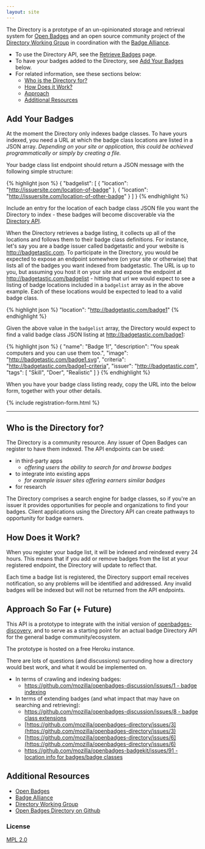 ```yaml
---
layout: site
---
```


The Directory is a prototype of an un-opinionated storage and retrieval system for <a href="http://openbadges.org" target="_blank">Open Badges</a> and an open source community project of the <a href="http://wiki.badgealliance.org/index.php/Directory_Working_Group" target="_blank">Directory Working Group</a> in coordination with the <a href="http://badgealliance.org/" target="_blank">Badge Alliance</a>. 

* To use the Directory API, see the [Retrieve Badges](directory-api) page.
* To have your badges added to the Directory, see [Add Your Badges](#addbadges) below.
* For related information, see these sections below:
    * [Who is the Directory for?](#who-is-the-directory-for)
    * [How Does it Work?](#how-does-it-work)
    * [Approach](#approach)
    * [Additional Resources](#resources)

<a name="addbadges" /></a>
## Add Your Badges

At the moment the Directory only indexes badge classes. To have yours indexed, you need a URL at which the badge class locations are listed in a JSON array. _Depending on your site or application, this could be achieved programmatically or simply by creating a file._ 

Your badge class list endpoint should return a JSON message with the following simple structure:

{% highlight json %}
{
    "badgelist": [
    {
        "location": "http://issuersite.com/location-of-badge"
    }, {
        "location": "http://issuersite.com/location-of-other-badge"
    }
    ]
}
{% endhighlight %}

Include an entry for the location of each badge class JSON file you want the Directory to index - these badges will become discoverable via the [Directory API](directory-api).

When the Directory retrieves a badge listing, it collects up all of the locations and follows them to their badge class definitions. For instance, let's say you are a badge issuer called badgetastic and your website is http://badgetastic.com. To participate in the Directory, you would be expected to expose an endpoint somewhere (on your site or otherwise) that lists all of the badges you want indexed from badgetastic. The URL is up to you, but assuming you host it on your site and expose the endpoint at http://badgetastic.com/badgelist - hitting that url we would expect to see a listing of badge locations included in a `badgelist` array as in the above example. Each of these locations would be expected to lead to a valid badge class.

{% highlight json %}
"location": "http://badgetastic.com/badge1"
{% endhighlight %}
 
Given the above value in the `badgelist` array, the Directory would expect to find a valid badge class JSON listing at http://badgetastic.com/badge1:

{% highlight json %}
{
    "name": "Badge 1!",
    "description": "You speak computers and you can use them too.",
    "image": "http://badgetastic.com/badge1.svg",
    "criteria": "http://badgetastic.com/badge1-criteria",
    "issuer": "http://badgetastic.com",
    "tags": [
        "Skill",
        "Doer",
        "Realistic"
        ]
}
{% endhighlight %}

When you have your badge class listing ready, copy the URL into the below form, together with your other details.

{% include registration-form.html %}

---------------------------------------

<a name="who-is-the-directory-for" /></a>
## Who is the Directory for?

The Directory is a community resource. Any issuer of Open Badges can register to have them indexed. The API endpoints can be used:

* in third-party apps
    * _offering users the ability to search for and browse badges_
* to integrate into existing apps
    * _for example issuer sites offering earners similar badges_
* for research

The Directory comprises a search engine for badge classes, so if you're an issuer it provides opportunities for people and organizations to find your badges. Client applications using the Directory API can create pathways to opportunity for badge earners.

<a name="how-does-it-work" /></a>
## How Does it Work?

When you register your badge list, it will be indexed and reindexed every 24 hours. This means that if you add or remove badges from the list at your registered endpoint, the Directory will update to reflect that.

Each time a badge list is registered, the Directory support email receives notification, so any problems will be identified and addressed. Any invalid badges will be indexed but will not be returned from the API endpoints.

<a name="approach" /></a>
## Approach So Far (+ Future)

This API is a prototype to integrate with the initial version of [openbadges-discovery](https://github.com/mozilla/openbadges-discovery),
and to serve as a starting point for an actual badge Directory API for the general badge community/ecosystem.

The prototype is hosted on a free Heroku instance.

There are lots of questions (and discussions) surrounding how a directory would best work, and what it would be implemented on.

* In terms of crawling and indexing badges:
    * [https://github.com/mozilla/openbadges-discussion/issues/1 - badge indexing](https://github.com/mozilla/openbadges-discussion/issues/1)
* In terms of extending badges (and what impact that may have on searching and retrieving):
    * [https://github.com/mozilla/openbadges-discussion/issues/8 - badge class extensions](https://github.com/mozilla/openbadges-discussion/issues/8 )
    * [https://github.com/mozilla/openbadges-directory/issues/3](https://github.com/mozilla/openbadges-directory/issues/3)
    * [https://github.com/mozilla/openbadges-directory/issues/6](https://github.com/mozilla/openbadges-directory/issues/6)
    * [https://github.com/mozilla/openbadges-badgekit/issues/91  - location info for badges/badge classes](https://github.com/mozilla/openbadges-badgekit/issues/91)


<a name="resources" /></a>
## Additional Resources

* [Open Badges](http://openbadges.org)
* [Badge Alliance](http://badgealliance.org/)
* [Directory Working Group](http://wiki.badgealliance.org/index.php/Directory_Working_Group)
* [Open Badges Directory on Github](https://github.com/mozilla/openbadges-directory)

### License

[MPL 2.0](http://www.mozilla.org/MPL/2.0/)

